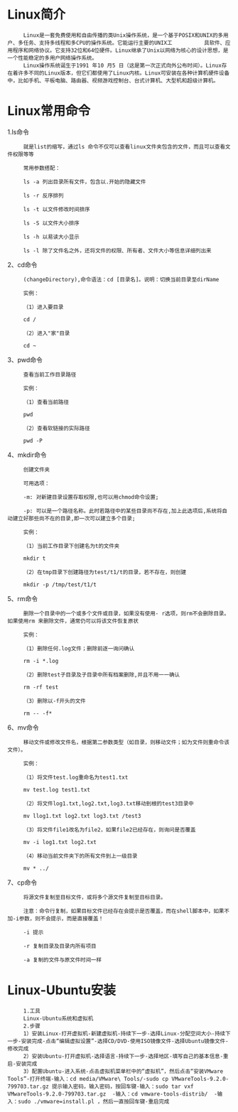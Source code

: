 # Linux简介

         Linux是一套免费使用和自由传播的类Unix操作系统，是一个基于POSIX和UNIX的多用户、多任务、支持多线程和多CPU的操作系统。它能运行主要的UNIX工          具软件、应用程序和网络协议。它支持32位和64位硬件。Linux继承了Unix以网络为核心的设计思想，是一个性能稳定的多用户网络操作系统。
         Linux操作系统诞生于1991 年10 月5 日（这是第一次正式向外公布时间）。Linux存在着许多不同的Linux版本，但它们都使用了Linux内核。Linux可安装在各种计算机硬件设备中，比如手机、平板电脑、路由器、视频游戏控制台、台式计算机、大型机和超级计算机。

# Linux常用命令

1.ls命令

         就是list的缩写，通过ls 命令不仅可以查看linux文件夹包含的文件，而且可以查看文件权限等等

         常用参数搭配：

         ls -a 列出目录所有文件，包含以.开始的隐藏文件

         ls -r 反序排列

         ls -t 以文件修改时间排序

         ls -S 以文件大小排序

         ls -h 以易读大小显示

         ls -l 除了文件名之外，还将文件的权限、所有者、文件大小等信息详细列出来
 
2、cd命令

         (changeDirectory),命令语法：cd [目录名]。说明：切换当前目录至dirName

         实例：

         （1）进入要目录

         cd /

         （2）进入"家"目录

         cd ~
3、pwd命令

         查看当前工作目录路径

         实例：

         （1）查看当前路径

         pwd

         （2）查看软链接的实际路径

         pwd -P
4、mkdir命令

         创建文件夹

         可用选项：

         -m: 对新建目录设置存取权限,也可以用chmod命令设置;

         -p: 可以是一个路径名称。此时若路径中的某些目录尚不存在,加上此选项后,系统将自动建立好那些尚不在的目录,即一次可以建立多个目录;

         实例：

         （1）当前工作目录下创建名为t的文件夹

         mkdir t

         （2）在tmp目录下创建路径为test/t1/t的目录，若不存在，则创建

         mkdir -p /tmp/test/t1/t
5、rm命令

         删除一个目录中的一个或多个文件或目录，如果没有使用- r选项，则rm不会删除目录。如果使用rm 来删除文件，通常仍可以将该文件恢复原状

         实例：

         （1）删除任何.log文件；删除前逐一询问确认

         rm -i *.log

         （2）删除test子目录及子目录中所有档案删除,并且不用一一确认

         rm -rf test

         （3）删除以-f开头的文件

         rm -- -f*
6、mv命令

         移动文件或修改文件名，根据第二参数类型（如目录，则移动文件；如为文件则重命令该文件）。      
         
         实例：

         （1）将文件test.log重命名为test1.txt

         mv test.log test1.txt

         （2）将文件log1.txt,log2.txt,log3.txt移动到根的test3目录中

         mv llog1.txt log2.txt log3.txt /test3

         （3）将文件file1改名为file2，如果file2已经存在，则询问是否覆盖

         mv -i log1.txt log2.txt

         （4）移动当前文件夹下的所有文件到上一级目录

         mv * ../
7、cp命令

         将源文件复制至目标文件，或将多个源文件复制至目标目录。

         注意：命令行复制，如果目标文件已经存在会提示是否覆盖，而在shell脚本中，如果不加-i参数，则不会提示，而是直接覆盖！

         -i 提示

         -r 复制目录及目录内所有项目

         -a 复制的文件与原文件时间一样

# Linux-Ubuntu安装
         1.工具
         Linux-Ubuntu系统和虚拟机
         2.步骤
         1）安装Linux-打开虚拟机-新建虚拟机-持续下一步-选择Linux-分配空间大小-持续下一步-安装完成-点击“编辑虚拟设置”-选择CD/DVD-使用ISO镜像文件-选择Ubuntu镜像文件-修改完成
         2）安装Ubuntu-打开虚拟机-选择语言-持续下一步-选择地区-填写自己的基本信息-重启-安装完成
         3）配置Ubuntu-进入系统-点击虚拟机菜单栏中的“虚拟机”，然后点击“安装VMware Tools”-打开终端-输入：cd media/VMware\ Tools/-sudo cp VMwareTools-9.2.0-799703.tar.gz 提示输入密码，输入密码，按回车键-输入：sudo tar vxf VMwareTools-9.2.0-799703.tar.gz  -输入：cd vmware-tools-distrib/  -输入：sudo ./vmware=install.pl ，然后一直按回车键-重启完成






 








